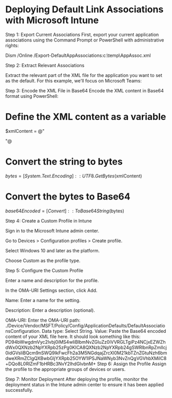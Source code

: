 # Deploying Default Link Associations with Microsoft Intune

Step 1: Export Current Associations
First, export your current application associations using the Command Prompt or PowerShell with administrative rights:

Dism /Online /Export-DefaultAppAssociations:c:\temp\AppAssoc.xml

Step 2: Extract Relevant Associations

Extract the relevant part of the XML file for the application you want to set as the default. For this example, we'll focus on Microsoft Teams:

<?xml version="1.0" encoding="UTF-8"?>
<DefaultAssociations>
  <Association Identifier="tel" ProgId="AppXvks94gjj6kqyt3mdm6gdkn78zngpytfd" ApplicationName="Microsoft Teams" />
</DefaultAssociations>

Step 3: Encode the XML File in Base64
Encode the XML content in Base64 format using PowerShell:

# Define the XML content as a variable
$xmlContent = @"
<?xml version="1.0" encoding="UTF-8"?>
<DefaultAssociations>
  <Association Identifier="tel" ProgId="AppXvks94gjj6kqyt3mdm6gdkn78zngpytfd" ApplicationName="Microsoft Teams" />
</DefaultAssociations>
"@

# Convert the string to bytes
$bytes = [System.Text.Encoding]::UTF8.GetBytes($xmlContent)

# Convert the bytes to Base64
$base64Encoded = [Convert]::ToBase64String($bytes)

Step 4: Create a Custom Profile in Intune

Sign in to the Microsoft Intune admin center.

Go to Devices > Configuration profiles > Create profile.

Select Windows 10 and later as the platform.

Choose Custom as the profile type.

Step 5: Configure the Custom Profile

Enter a name and description for the profile.


In the OMA-URI Settings section, click Add.

Name: Enter a name for the setting.

Description: Enter a description (optional).

OMA-URI: Enter the OMA-URI path: ./Device/Vendor/MSFT/Policy/Config/ApplicationDefaults/DefaultAssociationsConfiguration.
Data type: Select String.
Value: Paste the Base64 encoded content of your XML file here. It should look something like this:
PD94bWwgdmVyc2lvbj0iMS4wIiBlbmNvZGluZz0iVVRGLTgiPz4NCjxEZWZhdWx0QXNzb2NpYXRpb25zPg0KICA8QXNzb2NpYXRpb24gSWRlbnRpZmllcj0idGVsIiBQcm9nSWQ9IkFwcFh2a3M5NGdqajZrcXl0M21kbTZnZGtuNzh6bmdweXRmZCIgQXBwbGljYXRpb25OYW1lPSJNaWNyb3NvZnQgVGVhbXMiIC8+DQo8L0RlZmF1bHRBc3NvY2lhdGlvbnM+
Step 6: Assign the Profile
Assign the profile to the appropriate groups of devices or users.

Step 7: Monitor Deployment
After deploying the profile, monitor the deployment status in the Intune admin center to ensure it has been applied successfully.